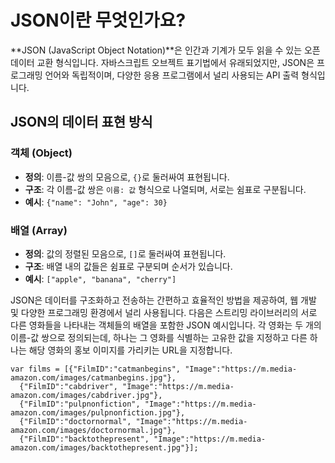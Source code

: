 # JSON이란 무엇인가요?

**JSON (JavaScript Object Notation)**은 인간과 기계가 모두 읽을 수 있는 오픈 데이터 교환 형식입니다. 자바스크립트 오브젝트 표기법에서 유래되었지만, JSON은 프로그래밍 언어와 독립적이며, 다양한 응용 프로그램에서 널리 사용되는 API 출력 형식입니다.

## JSON의 데이터 표현 방식

### 객체 (Object)

- **정의**: 이름-값 쌍의 모음으로, `{}`로 둘러싸여 표현됩니다.
- **구조**: 각 이름-값 쌍은 `이름: 값` 형식으로 나열되며, 서로는 쉼표로 구분됩니다.
- **예시**: `{"name": "John", "age": 30}`

### 배열 (Array)

- **정의**: 값의 정렬된 모음으로, `[]`로 둘러싸여 표현됩니다.
- **구조**: 배열 내의 값들은 쉼표로 구분되며 순서가 있습니다.
- **예시**: `["apple", "banana", "cherry"]`

JSON은 데이터를 구조화하고 전송하는 간편하고 효율적인 방법을 제공하여, 웹 개발 및 다양한 프로그래밍 환경에서 널리 사용됩니다.
다음은 스트리밍 라이브러리의 서로 다른 영화들을 나타내는 객체들의 배열을 포함한 JSON 예시입니다. 각 영화는 두 개의 이름-값 쌍으로 정의되는데, 하나는 그 영화를 식별하는 고유한 값을 지정하고 다른 하나는 해당 영화의 홍보 이미지를 가리키는 URL을 지정합니다.

```
var films = [{"FilmID":"catmanbegins", "Image":"https://m.media-amazon.com/images/catmanbegins.jpg"},
  {"FilmID":"cabdriver", "Image":"https://m.media-amazon.com/images/cabdriver.jpg"},
  {"FilmID":"pulpnonfiction", "Image":"https://m.media-amazon.com/images/pulpnonfiction.jpg"},
  {"FilmID":"doctornormal", "Image":"https://m.media-amazon.com/images/doctornormal.jpg"},
  {"FilmID":"backtothepresent", "Image":"https://m.media-amazon.com/images/backtothepresent.jpg"}];
```